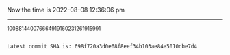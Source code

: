 Now the time is 2022-08-08 12:36:06 pm

---

<small>100881440076664919160231261915991</small>

```txt

Latest commit SHA is: 698f720a3d0e68f8eef34b103ae84e5010dbe7d4
```
